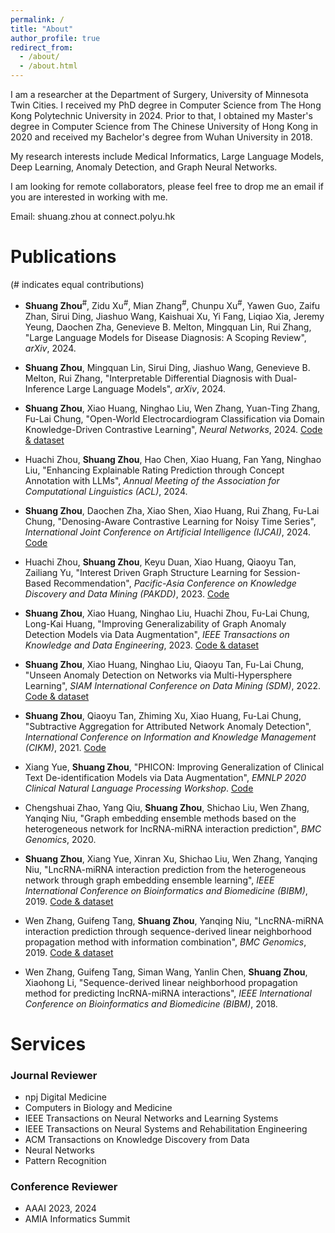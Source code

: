 ```yaml
---
permalink: /
title: "About"
author_profile: true
redirect_from: 
  - /about/
  - /about.html
---
```


I am a researcher at the Department of Surgery, University of Minnesota Twin Cities. I received my PhD degree in Computer Science from The Hong Kong Polytechnic University in 2024. Prior to that, I obtained my Master's degree in Computer Science from The Chinese University of Hong Kong in 2020 and received my Bachelor's degree from Wuhan University in 2018.


My research interests include Medical Informatics, Large Language Models, Deep Learning, Anomaly Detection, and Graph Neural Networks.


I am looking for remote collaborators, please feel free to drop me an email if you are interested in working with me.

Email: shuang.zhou at connect.polyu.hk


# Publications 
(# indicates equal contributions)

- **Shuang Zhou**<sup>#</sup>, Zidu Xu<sup>#</sup>, Mian Zhang<sup>#</sup>, Chunpu Xu<sup>#</sup>, Yawen Guo, Zaifu Zhan, Sirui Ding, Jiashuo Wang, Kaishuai Xu, Yi Fang, Liqiao Xia, Jeremy Yeung, Daochen Zha, Genevieve B. Melton, Mingquan Lin, Rui Zhang, "Large Language Models for Disease Diagnosis: A Scoping Review", *arXiv*, 2024.
  
- **Shuang Zhou**, Mingquan Lin, Sirui Ding, Jiashuo Wang, Genevieve B. Melton, Rui Zhang, "Interpretable Differential Diagnosis with Dual-Inference Large Language Models", *arXiv*, 2024.
  
- **Shuang Zhou**, Xiao Huang, Ninghao Liu, Wen Zhang, Yuan-Ting Zhang, Fu-Lai Chung, "Open-World Electrocardiogram Classification via Domain Knowledge-Driven Contrastive Learning", *Neural Networks*, 2024. [Code & dataset](https://github.com/betterzhou/Open_World_ECG_Classification)
  
- Huachi Zhou, **Shuang Zhou**, Hao Chen, Xiao Huang, Fan Yang, Ninghao Liu, "Enhancing Explainable Rating Prediction through Concept Annotation with LLMs", *Annual Meeting of the Association for Computational Linguistics (ACL)*, 2024.
  
- **Shuang Zhou**, Daochen Zha, Xiao Shen, Xiao Huang, Rui Zhang, Fu-Lai Chung, "Denosing-Aware Contrastive Learning for Noisy Time Series", *International Joint Conference on Artificial Intelligence (IJCAI)*, 2024. [Code](https://github.com/betterzhou/DECL)
  
- Huachi Zhou, **Shuang Zhou**, Keyu Duan, Xiao Huang, Qiaoyu Tan, Zailiang Yu, "Interest Driven Graph Structure Learning for Session-Based Recommendation", *Pacific-Asia Conference on Knowledge Discovery and Data Mining (PAKDD)*, 2023. [Code](https://github.com/huachzhou/PIGR)
  
- **Shuang Zhou**, Xiao Huang, Ninghao Liu, Huachi Zhou, Fu-Lai Chung, Long-Kai Huang, "Improving Generalizability of Graph Anomaly Detection Models via Data Augmentation", *IEEE Transactions on Knowledge and Data Engineering*, 2023. [Code & dataset](https://github.com/betterzhou/AugAN)
  
- **Shuang Zhou**, Xiao Huang, Ninghao Liu, Qiaoyu Tan, Fu-Lai Chung, "Unseen Anomaly Detection on Networks via Multi-Hypersphere Learning", *SIAM International Conference on Data Mining (SDM)*, 2022. [Code & dataset](https://github.com/betterzhou/MHGL)
  
- **Shuang Zhou**, Qiaoyu Tan, Zhiming Xu, Xiao Huang, Fu-Lai Chung, "Subtractive Aggregation for Attributed Network Anomaly Detection", *International Conference on Information and Knowledge Management (CIKM)*, 2021. [Code](https://github.com/betterzhou/AAGNN)
  
- Xiang Yue, **Shuang Zhou**, "PHICON: Improving Generalization of Clinical Text De-identification Models via Data Augmentation", *EMNLP 2020 Clinical Natural Language Processing Workshop*. [Code](https://github.com/betterzhou/PHICON)
  
- Chengshuai Zhao, Yang Qiu, **Shuang Zhou**, Shichao Liu, Wen Zhang, Yanqing Niu, "Graph embedding ensemble methods based on the heterogeneous network for lncRNA-miRNA interaction prediction", *BMC Genomics*, 2020.
  
- **Shuang Zhou**, Xiang Yue, Xinran Xu, Shichao Liu, Wen Zhang, Yanqing Niu, "LncRNA-miRNA interaction prediction from the heterogeneous network through graph embedding ensemble learning", *IEEE International Conference on Bioinformatics and Biomedicine (BIBM)*, 2019. [Code & dataset](https://github.com/betterzhou/GEEL)
  
- Wen Zhang, Guifeng Tang, **Shuang Zhou**, Yanqing Niu, "LncRNA-miRNA interaction prediction through sequence-derived linear neighborhood propagation method with information combination", *BMC Genomics*, 2019. [Code & dataset](https://github.com/betterzhou/SLNPM)
  
- Wen Zhang, Guifeng Tang, Siman Wang, Yanlin Chen, **Shuang Zhou**, Xiaohong Li, "Sequence-derived linear neighborhood propagation method for predicting lncRNA-miRNA interactions", *IEEE International Conference on Bioinformatics and Biomedicine (BIBM)*, 2018.



# Services

### Journal Reviewer

- npj Digital Medicine
- Computers in Biology and Medicine
- IEEE Transactions on Neural Networks and Learning Systems
- IEEE Transactions on Neural Systems and Rehabilitation Engineering
- ACM Transactions on Knowledge Discovery from Data
- Neural Networks
- Pattern Recognition


### Conference Reviewer

- AAAI 2023, 2024
- AMIA Informatics Summit


